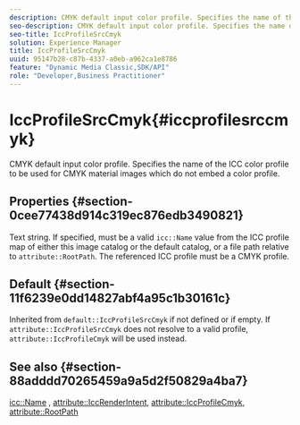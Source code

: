 ```yaml
---
description: CMYK default input color profile. Specifies the name of the ICC color profile to be used for CMYK material images which do not embed a color profile.
seo-description: CMYK default input color profile. Specifies the name of the ICC color profile to be used for CMYK material images which do not embed a color profile.
seo-title: IccProfileSrcCmyk
solution: Experience Manager
title: IccProfileSrcCmyk
uuid: 95147b28-c87b-4337-a0eb-a962ca1e8786
feature: "Dynamic Media Classic,SDK/API"
role: "Developer,Business Practitioner"
---
```


# IccProfileSrcCmyk{#iccprofilesrccmyk}

CMYK default input color profile. Specifies the name of the ICC color profile to be used for CMYK material images which do not embed a color profile.

## Properties {#section-0cee77438d914c319ec876edb3490821}

Text string. If specified, must be a valid `icc::Name` value from the ICC profile map of either this image catalog or the default catalog, or a file path relative to `attribute::RootPath`. The referenced ICC profile must be a CMYK profile.

## Default {#section-11f6239e0dd14827abf4a95c1b30161c}

Inherited from `default::IccProfileSrcCmyk` if not defined or if empty. If `attribute::IccProfileSrcCmyk` does not resolve to a valid profile, `attribute::IccProfileCmyk` will be used instead.

## See also {#section-88adddd70265459a9a5d2f50829a4ba7}

[icc::Name](../../../../../ir-api/material-cat/image-rendering-api-ref/c-ir-material-catalog/c-ir-icc-profile-map-reference/r-ir-name-icc.md#reference-7a293ede360e433782575f8f6a562ac2) , [attribute::IccRenderIntent](../../../../../ir-api/material-cat/image-rendering-api-ref/c-ir-material-catalog/c-ir-attributes-reference/r-ir-iccrenderintent.md#reference-3b80b7a4c25545a593c5076f318b5c40), [attribute::IccProfileCmyk](../../../../../ir-api/material-cat/image-rendering-api-ref/c-ir-material-catalog/c-ir-attributes-reference/r-ir-iccprofilecmyk.md#reference-55aead2d924847ffbd1be4c46add7127), [attribute::RootPath](../../../../../ir-api/material-cat/image-rendering-api-ref/c-ir-material-catalog/c-ir-attributes-reference/r-ir-rootpath.md#reference-a4d7c96b62e14fcbad1740c702f160f3) 

